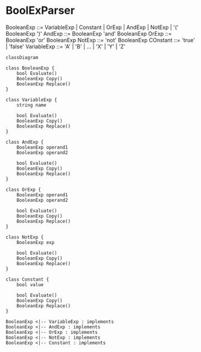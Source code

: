 # BoolExParser

BooleanExp ::= VariableExp | Constant | OrExp | AndExp | NotExp | '(' BooleanExp ')'
AndExp ::= BooleanExp 'and' BooleanExp
OrExp ::= BooleanExp 'or' BooleanExp
NotExp ::= 'not' BooleanExp
COnstant ::= 'true' | 'false'
VariableExp ::= 'A' | 'B' | ... | 'X' | 'Y' | 'Z'

```mermaid
classDiagram

class BooleanExp {
    bool Evaluate()
    BooleanExp Copy()
    BooleanExp Replace()
}

class VariableExp {
    string name

    bool Evaluate()
    BooleanExp Copy()
    BooleanExp Replace()
}

class AndExp {
    BooleanExp operand1
    BooleanExp operand2

    bool Evaluate()
    BooleanExp Copy()
    BooleanExp Replace()
}

class OrExp {
    BooleanExp operand1
    BooleanExp operand2

    bool Evaluate()
    BooleanExp Copy()
    BooleanExp Replace()
}

class NotExp {
    BooleanExp exp

    bool Evaluate()
    BooleanExp Copy()
    BooleanExp Replace()
}

class Constant {
    bool value

    bool Evaluate()
    BooleanExp Copy()
    BooleanExp Replace()
}

BooleanExp <|-- VariableExp : implements
BooleanExp <|-- AndExp : implements
BooleanExp <|-- OrExp : implements
BooleanExp <|-- NotExp : implements
BooleanExp <|-- Constant : implements
```
